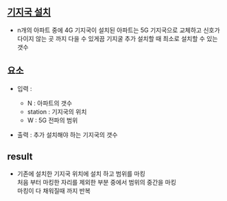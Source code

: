 
## [기지국 설치](https://school.programmers.co.kr/learn/courses/10302/lessons/62946)

- n개의 아파트 중에 4G 기지국이 설치된 아파트는 5G 기지국으로 교체하고
    신호가 다이지 않는 곳 까지 다을 수 있게끔 기지굴 추가 설치할 때 최소로 설치할 수 있는 갯수

## 요소

- 입력 : 
  - N : 아파트의 갯수
  - station : 기지국의 위치
  - W : 5G 전파의 범위

- 출력 : 추가 설치해야 하는 기지국의 갯수

## result

- 기존에 설치한 기지국 위치에 설치 하고 범위를 마킹
<br/> 처음 부터 마킹한 자리를 제외한 부분 중에서 범위의 중간을 마킹
<br/> 마킹이 다 채워질때 까지 반복
